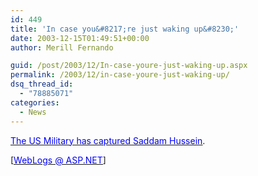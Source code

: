 ```yaml
---
id: 449
title: 'In case you&#8217;re just waking up&#8230;'
date: 2003-12-15T01:49:51+00:00
author: Merill Fernando

guid: /post/2003/12/In-case-youre-just-waking-up.aspx
permalink: /2003/12/in-case-youre-just-waking-up/
dsq_thread_id:
  - "78885071"
categories:
  - News
---
```

<body xmlns="http://www.w3.org/1999/xhtml">
    <p align="left">
        <a href="http://www.msnbc.msn.com/id/3708151/"><span lang="en-us"><u><font color="#0000FF">The
        US Military has captured Saddam Hussein</font></u></span></a><span lang="en-us">.</span>
    </p>
    <p align="left">
        <span lang="en-us">[</span><a href="http://weblogs.asp.net/rmclaws/posts/43474.aspx"><span lang="en-us"><u><font color="#0000FF">WebLogs
        @ ASP.NET</font></u></span></a><span lang="en-us">]</span>
    </p>
</body>